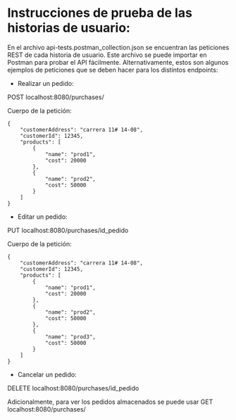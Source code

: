 # Instrucciones de prueba de las historias de usuario:
En el archivo api-tests.postman_collection.json se encuentran las peticiones REST de cada historia de usuario. Este archivo se puede importar en Postman para probar el API fácilmente.
Alternativamente, estos son algunos ejemplos de peticiones que se deben hacer para los distintos endpoints:
* Realizar un pedido:

POST localhost:8080/purchases/

Cuerpo de la petición:

    {
        "customerAddress": "carrera 11# 14-08",
        "customerId": 12345,
        "products": [
            {
                "name": "prod1",
                "cost": 20000
            },
            {
                "name": "prod2",
                "cost": 50000
            }
        ]
    }
    
* Editar un pedido:

PUT localhost:8080/purchases/id_pedido

Cuerpo de la petición:

    {
        "customerAddress": "carrera 11# 14-08",
        "customerId": 12345,
        "products": [
            {
                "name": "prod1",
                "cost": 20000
            },
            {
                "name": "prod2",
                "cost": 50000
            },
            {
                "name": "prod3",
                "cost": 50000
            }
        ]
    }
    
* Cancelar un pedido:

DELETE localhost:8080/purchases/id_pedido

Adicionalmente, para ver los pedidos almacenados se puede usar GET localhost:8080/purchases/
